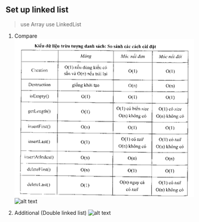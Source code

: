 ## Set up linked list
> use Array
> use LinkedList

1. Compare 
![alt text](setup_img/compare.png)
![alt text](setup_img/compare-1.png.png)

2. Additional (Double linked list)
![alt text](setup_img/dll-2.png)